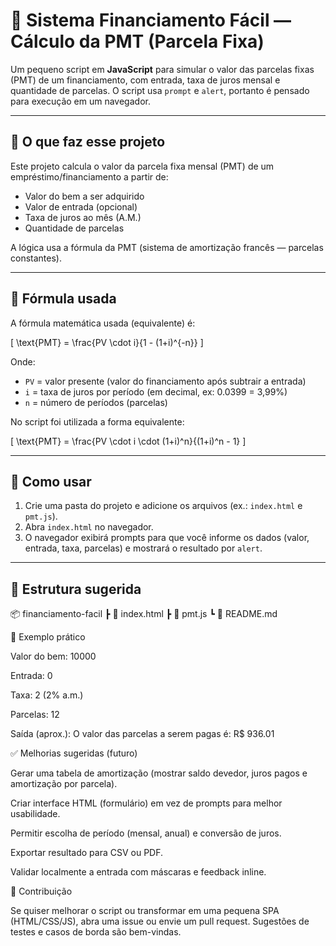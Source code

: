 # 🏦 Sistema Financiamento Fácil — Cálculo da PMT (Parcela Fixa)

Um pequeno script em **JavaScript** para simular o valor das parcelas fixas (PMT) de um financiamento, com entrada, taxa de juros mensal e quantidade de parcelas. O script usa `prompt` e `alert`, portanto é pensado para execução em um navegador.

---

## 🔎 O que faz esse projeto

Este projeto calcula o valor da parcela fixa mensal (PMT) de um empréstimo/financiamento a partir de:

- Valor do bem a ser adquirido
- Valor de entrada (opcional)
- Taxa de juros ao mês (A.M.)
- Quantidade de parcelas

A lógica usa a fórmula da PMT (sistema de amortização francês — parcelas constantes).

---

## 🧮 Fórmula usada

A fórmula matemática usada (equivalente) é:

\[
\text{PMT} = \frac{PV \cdot i}{1 - (1+i)^{-n}}
\]

Onde:

- `PV` = valor presente (valor do financiamento após subtrair a entrada)  
- `i` = taxa de juros por período (em decimal, ex: 0.0399 = 3,99%)  
- `n` = número de períodos (parcelas)

No script foi utilizada a forma equivalente:

\[
\text{PMT} = \frac{PV \cdot i \cdot (1+i)^n}{(1+i)^n - 1}
\]

---

## 🚀 Como usar

1. Crie uma pasta do projeto e adicione os arquivos (ex.: `index.html` e `pmt.js`).
2. Abra `index.html` no navegador.
3. O navegador exibirá prompts para que você informe os dados (valor, entrada, taxa, parcelas) e mostrará o resultado por `alert`.

---

## 📁 Estrutura sugerida

📦 financiamento-facil
┣ 📜 index.html
┣ 📜 pmt.js
┗ 📜 README.md

🧪 Exemplo prático

Valor do bem: 10000

Entrada: 0

Taxa: 2 (2% a.m.)

Parcelas: 12

Saída (aprox.):
O valor das parcelas a serem pagas é: R$ 936.01

✅ Melhorias sugeridas (futuro)

Gerar uma tabela de amortização (mostrar saldo devedor, juros pagos e amortização por parcela).

Criar interface HTML (formulário) em vez de prompts para melhor usabilidade.

Permitir escolha de período (mensal, anual) e conversão de juros.

Exportar resultado para CSV ou PDF.

Validar localmente a entrada com máscaras e feedback inline.

🤝 Contribuição

Se quiser melhorar o script ou transformar em uma pequena SPA (HTML/CSS/JS), abra uma issue ou envie um pull request. Sugestões de testes e casos de borda são bem-vindas.
